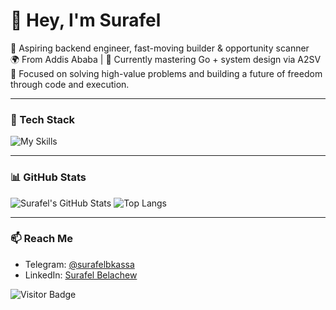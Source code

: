 # 👋 Hey, I'm Surafel

🚀 Aspiring backend engineer, fast-moving builder & opportunity scanner  
🌍 From Addis Ababa | 🌱 Currently mastering Go + system design via A2SV  
🎯 Focused on solving high-value problems and building a future of freedom through code and execution.

---

### 🧰 Tech Stack
![My Skills](https://skillicons.dev/icons?i=go,nodejs,js,ts,react,express,postgres,mysql,mongodb,git,html,css,linux)

---

### 📊 GitHub Stats

![Surafel's GitHub Stats](https://github-readme-stats.vercel.app/api?username=surafelbkassa&show_icons=true&theme=radical&hide_border=true)
![Top Langs](https://github-readme-stats.vercel.app/api/top-langs/?username=surafelbkassa&layout=compact&theme=radical&hide_border=true)

---

### 📫 Reach Me
- Telegram: [@surafelbkassa](https://t.me/surafelbkassa)
- LinkedIn: [Surafel Belachew](https://linkedin.com/in/surafel-belachew-1035772a6)

![Visitor Badge](https://visitor-badge.laobi.icu/badge?page_id=surafelbkassa&left_color=gray&right_color=blue)
